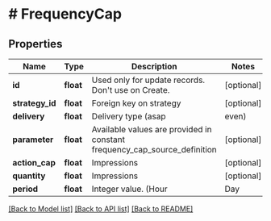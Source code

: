 # # FrequencyCap

## Properties

Name | Type | Description | Notes
------------ | ------------- | ------------- | -------------
**id** | **float** | Used only for update records. Don&#39;t use on Create. | [optional] 
**strategy_id** | **float** | Foreign key on strategy | [optional] 
**delivery** | **float** | Delivery type (asap | even) | [optional] 
**parameter** | **float** | Available values are provided in constant frequency_cap_source_definition | [optional] 
**action_cap** | **float** | Impressions | [optional] 
**quantity** | **float** | Impressions | [optional] 
**period** | **float** | Integer value. (Hour | Day | Week | Month) | [optional] 

[[Back to Model list]](../../README.md#documentation-for-models) [[Back to API list]](../../README.md#documentation-for-api-endpoints) [[Back to README]](../../README.md)


